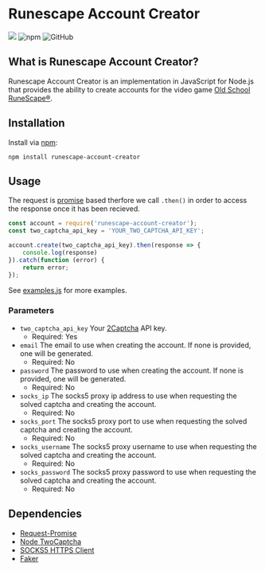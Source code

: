 # Runescape Account Creator

![](https://discordapp.com/api/guilds/173837867976622082/widget.png?style=shield) ![npm](https://img.shields.io/npm/v/runescape-account-creator.svg?style=flat-square) ![GitHub](https://img.shields.io/github/license/sphiinx/runescape-account-creator.svg?style=flat-square) 

## What is Runescape Account Creator?
Runescape Account Creator is an implementation in JavaScript for Node.js that provides the ability to create accounts for the video game [Old School RuneScape®](https://oldschool.runescape.com/).

## Installation
Install via [npm](https://npmjs.com):
```
npm install runescape-account-creator
```

## Usage
The request is [promise](https://evie.gitbook.io/js/promises) based therfore we call `.then()` in order to access the response once it has been recieved.
```JavaScript
const account = require('runescape-account-creator');
const two_captcha_api_key = 'YOUR_TWO_CAPTCHA_API_KEY';

account.create(two_captcha_api_key).then(response => {
    console.log(response)
}).catch(function (error) {
    return error;
});
```

See [examples.js](https://github.com/Sphiinx/runescape-account-creator/blob/master/examples/examples.js) for more examples.

### Parameters
- `two_captcha_api_key` Your [2Captcha](https://2captcha.com/) API key.
  - Required: Yes
- `email` The email to use when creating the account. If none is provided, one will be generated.
  - Required: No
- `password` The password to use when creating the account. If none is provided, one will be generated.
  - Required: No
- `socks_ip` The socks5 proxy ip address to use when requesting the solved captcha and creating the account.
  - Required: No
- `socks_port` The socks5 proxy port to use when requesting the solved captcha and creating the account.
  - Required: No
- `socks_username` The socks5 proxy username to use when requesting the solved captcha and creating the account.
  - Required: No
- `socks_password` The socks5 proxy password to use when requesting the solved captcha and creating the account.
  - Required: No

## Dependencies
- [Request-Promise](https://github.com/request/request-promise)
- [Node TwoCaptcha](https://github.com/infosimples/node_two_captcha)
- [SOCKS5 HTTPS Client](https://github.com/mattcg/socks5-https-client)
- [Faker](https://github.com/Marak/Faker.js)

